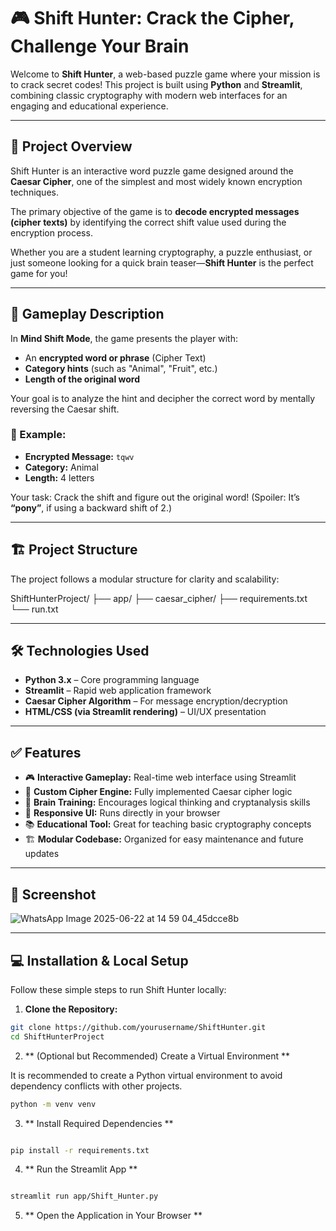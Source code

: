 # 🎮 Shift Hunter: Crack the Cipher, Challenge Your Brain

Welcome to **Shift Hunter**, a web-based puzzle game where your mission is to crack secret codes! This project is built using **Python** and **Streamlit**, combining classic cryptography with modern web interfaces for an engaging and educational experience.

---

## 📌 Project Overview

Shift Hunter is an interactive word puzzle game designed around the **Caesar Cipher**, one of the simplest and most widely known encryption techniques.

The primary objective of the game is to **decode encrypted messages (cipher texts)** by identifying the correct shift value used during the encryption process.

Whether you are a student learning cryptography, a puzzle enthusiast, or just someone looking for a quick brain teaser—**Shift Hunter** is the perfect game for you!

---

## 🎯 Gameplay Description

In **Mind Shift Mode**, the game presents the player with:

- An **encrypted word or phrase** (Cipher Text)
- **Category hints** (such as "Animal", "Fruit", etc.)
- **Length of the original word**

Your goal is to analyze the hint and decipher the correct word by mentally reversing the Caesar shift.

### 🧪 Example:

- **Encrypted Message:** `tqwv`
- **Category:** Animal
- **Length:** 4 letters

Your task: Crack the shift and figure out the original word! (Spoiler: It’s **“pony”**, if using a backward shift of 2.)

---

## 🏗️ Project Structure

The project follows a modular structure for clarity and scalability:

ShiftHunterProject/
├── app/
├── caesar_cipher/
├── requirements.txt
└── run.txt


---

## 🛠️ Technologies Used

- **Python 3.x** – Core programming language
- **Streamlit** – Rapid web application framework
- **Caesar Cipher Algorithm** – For message encryption/decryption
- **HTML/CSS (via Streamlit rendering)** – UI/UX presentation

---

## ✅ Features

- 🎮 **Interactive Gameplay:** Real-time web interface using Streamlit
- 🔐 **Custom Cipher Engine:** Fully implemented Caesar cipher logic
- 🧠 **Brain Training:** Encourages logical thinking and cryptanalysis skills
- 📱 **Responsive UI:** Runs directly in your browser
- 📚 **Educational Tool:** Great for teaching basic cryptography concepts
- 🏗️ **Modular Codebase:** Organized for easy maintenance and future updates


---

## 📸 Screenshot

![WhatsApp Image 2025-06-22 at 14 59 04_45dcce8b](https://github.com/user-attachments/assets/39fa84f0-5d28-4e11-bace-c3f7f21ccada) <!-- Replace with actual path when uploading -->

---

## 💻 Installation & Local Setup

Follow these simple steps to run Shift Hunter locally:

1. **Clone the Repository:**

```bash
git clone https://github.com/yourusername/ShiftHunter.git
cd ShiftHunterProject

```

2. ** (Optional but Recommended) Create a Virtual Environment **

It is recommended to create a Python virtual environment to avoid dependency conflicts with other projects.

```bash
python -m venv venv

```

3. ** Install Required Dependencies **

```bash

pip install -r requirements.txt

```

4. **  Run the Streamlit App **

 ```bash

streamlit run app/Shift_Hunter.py

```

5. ** Open the Application in Your Browser **

